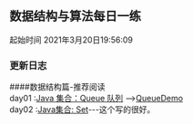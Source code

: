 
## 数据结构与算法每日一练
起始时间
2021年3月20日19:56:09

### 更新日志

####数据结构篇-推荐阅读  
day01 :[Java 集合：Queue 队列](https://blog.csdn.net/u011240877/article/details/52860924)
-->[QueueDemo](src/_基本数据结构_/QueueDemo.java)  
day02 :[Java集合: Set](https://www.jianshu.com/p/b48c47a42916)---这个写的很好。